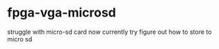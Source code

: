 # fpga-vga-microsd

struggle with micro-sd card now
currently try figure out how to store to micro sd

